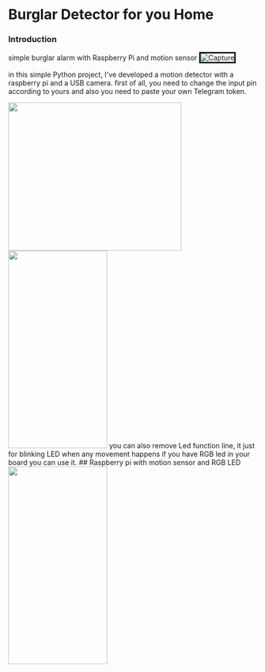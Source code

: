 # Burglar Detector for you Home
### Introduction
simple burglar alarm with Raspberry Pi and motion sensor
<img src="https://i.ibb.co/02LZMFw/Capture.jpg" alt="Capture" border="3">

in this simple Python project, I've developed a motion detector with a raspberry pi and a USB camera.
first of all, you need to change the input pin according to yours and also you need to paste your own Telegram token.

<img src="https://user-images.githubusercontent.com/6876758/100547845-4aa1ba80-3269-11eb-9909-9f7c6e3fa9ca.jpeg" height="300" width="350">
<img src="https://user-images.githubusercontent.com/6876758/100543253-4f597500-324f-11eb-9823-8dbae7a9fbc9.jpg" height="400" width="200">
you can also remove Led function line, it just for blinking LED when any movement happens if you have RGB led in your board you can use it.
## Raspberry pi with motion sensor and RGB LED

<img src="https://user-images.githubusercontent.com/6876758/100543258-5b453700-324f-11eb-988f-dc445879cee9.png" height="400" width="200"> 


